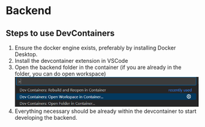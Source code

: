 # Backend

## Steps to use DevContainers

1. Ensure the docker engine exists, preferably by installing Docker Desktop.
1. Install the devcontainer extension in VSCode
1. Open the backend folder in the container (if you are already in the folder, you can do open workspace)
![image](./pictures/openDevContainer.png)
1. Everything necessary should be already within the devcontainer to start developing the backend.
